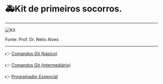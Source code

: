 # :ambulance:Kit de primeiros socorros.
---

![Kit](https://github.com/Dev-HideyukiTakahashi/Essencial/blob/master/pasta_essencial/extras/git_github/primeiros-socorros.PNG)

Fonte: Prof. Dr. Nelio Alves

---
:point_right: [Comandos Git (básico)](https://github.com/Dev-HideyukiTakahashi/Programador-Essencial/blob/master/pasta_essencial/extras/git_github/ComandosGit(b%C3%A1sico).MD) 

:point_right: [Comandos Git (intermediário)](https://github.com/Dev-HideyukiTakahashi/Programador-Essencial/blob/master/pasta_essencial/extras/git_github/ComandosGit(intermedi%C3%A1rio).MD) 

:point_right: [Programador Essencial](https://github.com/Dev-HideyukiTakahashi/Programador-Essencial)